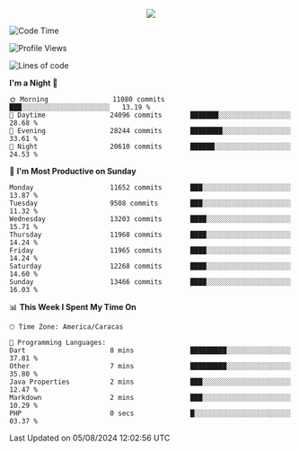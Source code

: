 <p align="center">
  <a href="http://www.github.com/thevacs">
    <img src="https://github-readme-streak-stats.herokuapp.com/?user=thevacs&stroke=ffffff&background=1c1917&ring=0891b2&fire=0891b2&currStreakNum=ffffff&currStreakLabel=0891b2&sideNums=ffffff&sideLabels=ffffff&dates=ffffff&hide_border=true" />
  </a>
</p>

<!--START_SECTION:waka-->
![Code Time](http://img.shields.io/badge/Code%20Time-2%2C640%20hrs%2015%20mins-blue)

![Profile Views](http://img.shields.io/badge/Profile%20Views-46-blue)

![Lines of code](https://img.shields.io/badge/From%20Hello%20World%20I%27ve%20Written-11.2%20million%20lines%20of%20code-blue)

**I'm a Night 🦉** 

```text
🌞 Morning                11080 commits       ███░░░░░░░░░░░░░░░░░░░░░░   13.19 % 
🌆 Daytime                24096 commits       ███████░░░░░░░░░░░░░░░░░░   28.68 % 
🌃 Evening                28244 commits       ████████░░░░░░░░░░░░░░░░░   33.61 % 
🌙 Night                  20610 commits       ██████░░░░░░░░░░░░░░░░░░░   24.53 % 
```
📅 **I'm Most Productive on Sunday** 

```text
Monday                   11652 commits       ███░░░░░░░░░░░░░░░░░░░░░░   13.87 % 
Tuesday                  9508 commits        ███░░░░░░░░░░░░░░░░░░░░░░   11.32 % 
Wednesday                13203 commits       ████░░░░░░░░░░░░░░░░░░░░░   15.71 % 
Thursday                 11968 commits       ████░░░░░░░░░░░░░░░░░░░░░   14.24 % 
Friday                   11965 commits       ████░░░░░░░░░░░░░░░░░░░░░   14.24 % 
Saturday                 12268 commits       ████░░░░░░░░░░░░░░░░░░░░░   14.60 % 
Sunday                   13466 commits       ████░░░░░░░░░░░░░░░░░░░░░   16.03 % 
```


📊 **This Week I Spent My Time On** 

```text
🕑︎ Time Zone: America/Caracas

💬 Programming Languages: 
Dart                     8 mins              █████████░░░░░░░░░░░░░░░░   37.81 % 
Other                    7 mins              █████████░░░░░░░░░░░░░░░░   35.80 % 
Java Properties          2 mins              ███░░░░░░░░░░░░░░░░░░░░░░   12.47 % 
Markdown                 2 mins              ███░░░░░░░░░░░░░░░░░░░░░░   10.29 % 
PHP                      0 secs              █░░░░░░░░░░░░░░░░░░░░░░░░   03.37 % 
```


 Last Updated on 05/08/2024 12:02:56 UTC
<!--END_SECTION:waka-->
